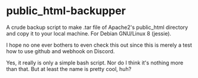 # public_html-backupper
A crude backup script to make .tar file of Apache2's public_html directory and copy it to your local machine. For Debian GNU/Linux 8 (jessie).

I hope no one ever bothers to even check this out since this is merely a test how to use github and webhook on Discord.

Yes, it really is only a simple bash script. Nor do I think it's nothing more than that. But at least the name is pretty cool, huh?
